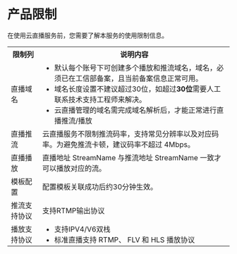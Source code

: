 
# 产品限制

在使用云直播服务前，您需要了解本服务的使用限制信息。

<table>
<tr><th>限制列</th><th>说明内容</th></tr>
<tr>
<td>直播域名</td>
<td><ul style="margin:0">
<li>默认每个账号下可创建多个播放和推流域名，域名，必须已在工信部备案，且当前备案信息正常可用。</li>
<li>域名长度设置不建议超过30位，如超过<strong>30位</strong>需要人工联系技术支持工程师来解决。</li>
<li>云直播管理的域名需完成域名解析后，才能正常进行直播推流/播放</li></td>
</tr><tr>
<td>直播推流</td>
<td>云直播服务不限制推流码率，支持常见分辨率以及对应码率。为避免推流卡顿，建议码率不超过 4Mbps。</td>
</tr><tr>
<td>直播播放</td>
<td>直播地址 StreamName 与推流地址 StreamName 一致才可以播放对应的流。</td>
</tr><tr>
<td>模板配置</td>
<td>配置模板关联成功后约30分钟生效。</td>
</tr><tr>
<td>推流支持协议</td>
<td>支持RTMP输出协议</td>
</tr><tr>
<td>播放支持协议</td>
<td><ul style="margin:0">
<li>支持IPV4/V6双栈</li>
<li>标准直播支持 RTMP、 FLV 和 HLS 播放协议</li>
</tr><tr>
</tr></table>
